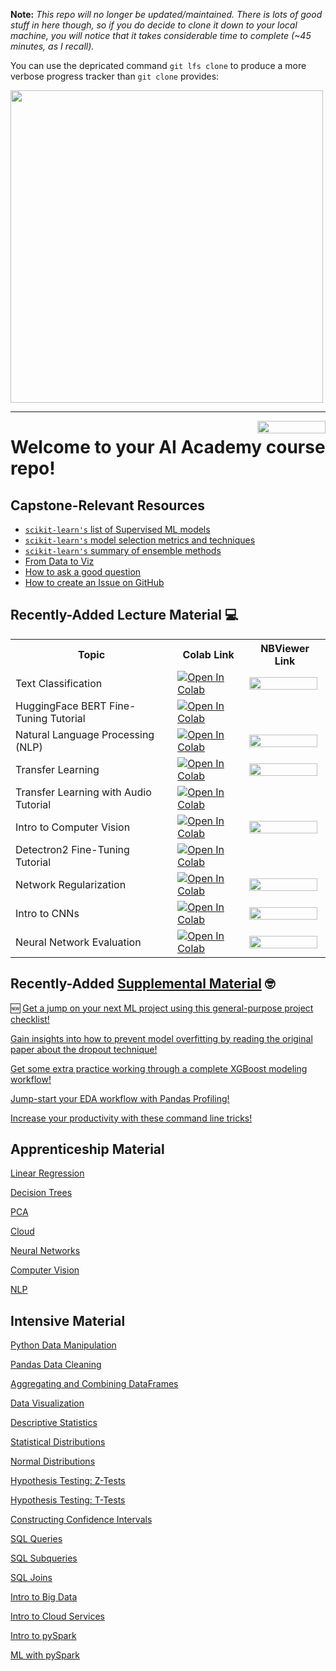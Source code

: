 **Note:** *This repo will no longer be updated/maintained. There is lots of good stuff in here though, so if you do decide to clone it down to your local machine, you will notice that it takes considerable time to complete (~45 minutes, as I recall).*

You can use the depricated command `git lfs clone` to produce a more verbose progress tracker than `git clone` provides:

<img src = "https://github.com/flatiron-school/DS-Deloitte-07062022/blob/main/archived/intensive/images/git-lfs-clone.png" width = 500>

<hr>

<a href="https://nbviewer.org/github/flatiron-school/DS-Deloitte-07062022/tree/main/" 
   target="_parent">
   <img align="right" 
      src="https://raw.githubusercontent.com/jupyter/design/master/logos/Badges/nbviewer_badge.png" 
      width="109" height="20">
</a>

# Welcome to your AI Academy course repo!

## Capstone-Relevant Resources

* [`scikit-learn's` list of Supervised ML models](https://scikit-learn.org/stable/supervised_learning.html#supervised-learning)
* [`scikit-learn's` model selection metrics and techniques](https://scikit-learn.org/stable/model_selection.html#model-selection)
* [`scikit-learn's` summary of ensemble methods](https://scikit-learn.org/stable/modules/ensemble.html)
* [From Data to Viz](https://www.data-to-viz.com/)
* [How to ask a good question](https://codeblog.jonskeet.uk/2012/11/24/stack-overflow-question-checklist/)
* [How to create an Issue on GitHub](https://docs.github.com/en/issues/tracking-your-work-with-issues/creating-an-issue)

## Recently-Added Lecture Material 💻

<table>
    <tr>
        <th>Topic</th>
        <th>Colab Link</th>
        <th>NBViewer Link</th>
    </tr>
    <tr>
        <td>
            Text Classification
        </td>
        <td>
            <a href="https://colab.research.google.com/drive/1PIWZW-JAGsimiHVd81x-FgJnW-ivfr8-?usp=sharing#offline=true&sandboxMode=true">
               <img src="https://colab.research.google.com/assets/colab-badge.svg" alt="Open In Colab"/>
            </a>
        </td>
        <td>
            <a href="https://nbviewer.org/github/flatiron-school/DS-Deloitte-07062022/blob/main/archived/apprenticeship/NLP/Text%20Classification.ipynb" target = "_parent">
               <img align="left" src="https://raw.githubusercontent.com/jupyter/design/master/logos/Badges/nbviewer_badge.png" width="109" height="20">
            </a>
        </td>
    </tr>
    <tr>
        <td>
            HuggingFace BERT Fine-Tuning Tutorial
        </td>
        <td>
            <a href="https://colab.research.google.com/drive/1Fddo9zcAHYXrpcbBFFiLVhW14Pw0Pg9d?usp=sharing#offline=true&sandboxMode=true">
               <img src="https://colab.research.google.com/assets/colab-badge.svg" alt="Open In Colab"/>
            </a>
        </td>
        <td>
        </td>
    </tr>
    <tr>
        <td>
            Natural Language Processing (NLP)
        </td>
        <td>
            <a href="https://colab.research.google.com/drive/1iWM2pn4AjRpOakkTEg3gjr5HVWEdxcMz?usp=sharing#offline=true&sandboxMode=true">
               <img src="https://colab.research.google.com/assets/colab-badge.svg" alt="Open In Colab"/>
            </a>
        </td>
        <td>
            <a href="https://nbviewer.org/github/flatiron-school/DS-Deloitte-07062022/blob/main/archived/apprenticeship/NLP/NLP.ipynb" target = "_parent">
               <img align="left" src="https://raw.githubusercontent.com/jupyter/design/master/logos/Badges/nbviewer_badge.png" width="109" height="20">
            </a>
        </td>
    </tr>
    <tr>
        <td>
            Transfer Learning
        </td>
        <td>
            <a href="https://colab.research.google.com/drive/1Nro0xTRwxnCi-penjbj2DCc9MKI8FbKg?usp=sharing#offline=true&sandboxMode=true">
               <img src="https://colab.research.google.com/assets/colab-badge.svg" alt="Open In Colab"/>
            </a>
        </td>
        <td>
            <a href="https://nbviewer.org/github/flatiron-school/DS-Deloitte-07062022/blob/main/archived/apprenticeship/Computer%20Vision/Transfer%20Learning.ipynb" target = "_parent">
               <img align="left" src="https://raw.githubusercontent.com/jupyter/design/master/logos/Badges/nbviewer_badge.png" width="109" height="20">
            </a>
        </td>
    </tr>
    <tr>
        <td>
            Transfer Learning with Audio Tutorial
        </td>
        <td>
            <a href="https://colab.research.google.com/drive/1y3QXjeoESA2weyeanlFgTAJiz38teJPE?usp=sharing#offline=true&sandboxMode=true">
               <img src="https://colab.research.google.com/assets/colab-badge.svg" alt="Open In Colab"/>
            </a>
        </td>
        <td>
        </td>
    </tr>
    <tr>
        <td>
            Intro to Computer Vision 
        </td>
        <td>
            <a href="https://colab.research.google.com/drive/1J8HIqBLQuxl24_Krop9_KHE1czfU0QWC?usp=sharing#offline=true&sandboxMode=true">
               <img src="https://colab.research.google.com/assets/colab-badge.svg" alt="Open In Colab"/>
            </a>
        </td>
        <td>
            <a href="https://nbviewer.org/github/flatiron-school/DS-Deloitte-07062022/blob/main/archived/apprenticeship/Computer%20Vision/Intro_to_Computer_Vision.ipynb" target = "_parent">
               <img align="left" src="https://raw.githubusercontent.com/jupyter/design/master/logos/Badges/nbviewer_badge.png" width="109" height="20">
            </a>
        </td>
    </tr>
    <tr>
        <td>
            Detectron2 Fine-Tuning Tutorial 
        </td>
        <td>
            <a href="https://colab.research.google.com/drive/1LyI9UMdW6kQqFXdi7yPBoBSmFJ4b0XUq?usp=sharing#offline=true&sandboxMode=true">
               <img src="https://colab.research.google.com/assets/colab-badge.svg" alt="Open In Colab"/>
            </a>
        </td>
        <td>
        </td>
    </tr>
    <tr>
        <td>
            Network Regularization 
        </td>
        <td>
            <a href="https://colab.research.google.com/drive/1gZOmx9u4zs3VfEeXRP_EVXBP36a9klVC?usp=sharing#offline=true&sandboxMode=true">
               <img src="https://colab.research.google.com/assets/colab-badge.svg" alt="Open In Colab"/>
            </a>
        </td>
        <td>
            <a href="https://nbviewer.org/github/flatiron-school/DS-Deloitte-07062022/blob/main/archived/apprenticeship/Neural%20Networks/Network_Regularization.ipynb" target = "_parent">
               <img align="left" src="https://raw.githubusercontent.com/jupyter/design/master/logos/Badges/nbviewer_badge.png" width="109" height="20">
            </a>
        </td>
    </tr>
    <tr>
        <td>
            Intro to CNNs 
        </td>
        <td>
            <a href="https://colab.research.google.com/drive/1q-siuqEHtpFkdUSLoZzhDcNGka5PmFqi?usp=sharing#offline=true&sandboxMode=true">
               <img src="https://colab.research.google.com/assets/colab-badge.svg" alt="Open In Colab"/>
            </a>
        </td>
        <td>
            <a href="https://nbviewer.org/github/flatiron-school/DS-Deloitte-07062022/blob/main/archived/apprenticeship/Neural%20Networks/Intro_to_CNNs.ipynb" target = "_parent">
               <img align="left" src="https://raw.githubusercontent.com/jupyter/design/master/logos/Badges/nbviewer_badge.png" width="109" height="20">
            </a>
        </td>
    </tr>
    <tr>
        <td>
            Neural Network Evaluation 
        </td>
        <td>
            <a href="https://colab.research.google.com/drive/1GohskX91cw3p6ysYt63zWk8KB73bgS9p?usp=sharing#offline=true&sandboxMode=true">
               <img src="https://colab.research.google.com/assets/colab-badge.svg" alt="Open In Colab"/>
            </a>
        </td>
        <td>
            <a href="https://nbviewer.org/github/flatiron-school/DS-Deloitte-07062022/blob/main/archived/apprenticeship/Neural%20Networks/Network_Evaluation_and_Normalization.ipynb" target = "_parent">
               <img align="left" src="https://raw.githubusercontent.com/jupyter/design/master/logos/Badges/nbviewer_badge.png" width="109" height="20">
            </a>
        </td>
    </tr>
</table>

## Recently-Added [Supplemental Material](https://github.com/flatiron-school/DS-Deloitte-07062022/tree/main/supplemental) 🤓

  🆕 [Get a jump on your next ML project using this general-purpose project checklist!](https://github.com/flatiron-school/DS-Deloitte-07062022/blob/main/supplemental/machine-learning-checklist.md)

  [Gain insights into how to prevent model overfitting by reading the original paper about the dropout technique!](https://github.com/flatiron-school/DS-Deloitte-07062022/blob/main/supplemental/dropout-paper.pdf)

  [Get some extra practice working through a complete XGBoost modeling workflow!](https://github.com/flatiron-school/DS-Deloitte-07062022/tree/main/supplemental/XGBoost%20Challenge)

  [Jump-start your EDA workflow with Pandas Profiling!](https://github.com/flatiron-school/DS-Deloitte-07062022/tree/main/supplemental/Pandas%20Data%20Profiling)
  
  [Increase your productivity with these command line tricks!](https://github.com/flatiron-school/DS-Deloitte-07062022/tree/main/supplemental/Linux%20Command%20Refresher)

## Apprenticeship Material

  [Linear Regression](https://github.com/flatiron-school/DS-Deloitte-07062022/tree/main/archived/apprenticeship/Linear%20Regression)
  
  [Decision Trees](https://github.com/flatiron-school/DS-Deloitte-07062022/tree/main/archived/apprenticeship/Decision%20Trees)
  
  [PCA](https://github.com/flatiron-school/DS-Deloitte-07062022/tree/main/archived/apprenticeship/PCA)
  
  [Cloud](https://github.com/flatiron-school/DS-Deloitte-07062022/tree/main/archived/apprenticeship/Cloud%20Lectures)

  [Neural Networks](https://github.com/flatiron-school/DS-Deloitte-07062022/tree/main/archived/apprenticeship/Neural%20Networks)

  [Computer Vision](https://github.com/flatiron-school/DS-Deloitte-07062022/tree/main/archived/apprenticeship/Computer%20Vision)
  
  [NLP](https://github.com/flatiron-school/DS-Deloitte-07062022/tree/main/archived/apprenticeship/NLP)

## Intensive Material

  [Python Data Manipulation](https://github.com/flatiron-school/DS-Deloitte-07062022/blob/main/archived/intensive/python_data_manipulation.ipynb)
  
  [Pandas Data Cleaning](https://github.com/flatiron-school/DS-Deloitte-07062022/blob/main/archived/intensive/pandas_data_cleaning.ipynb)
  
  [Aggregating and Combining DataFrames](https://github.com/flatiron-school/DS-Deloitte-07062022/blob/main/archived/intensive/aggregating_combining_dataframes.ipynb)
  
  [Data Visualization](https://github.com/flatiron-school/DS-Deloitte-07062022/blob/main/archived/intensive/data_visualization.ipynb)
  
  [Descriptive Statistics](https://github.com/flatiron-school/DS-Deloitte-07062022/blob/main/archived/intensive/descriptive_stats.ipynb)
  
  [Statistical Distributions](https://github.com/flatiron-school/DS-Deloitte-07062022/blob/main/archived/intensive/statistical_distributions.ipynb)
  
  [Normal Distributions](https://github.com/flatiron-school/DS-Deloitte-07062022/blob/main/archived/intensive/normal_distributions.ipynb)
  
  [Hypothesis Testing: Z-Tests](https://github.com/flatiron-school/DS-Deloitte-07062022/blob/main/archived/intensive/hypothesis_testing_z_test.ipynb)
  
  [Hypothesis Testing: T-Tests](https://github.com/flatiron-school/DS-Deloitte-07062022/blob/main/archived/intensive/hypothesis_testing_t_test.ipynb)
  
  [Constructing Confidence Intervals](https://github.com/flatiron-school/DS-Deloitte-07062022/blob/main/archived/intensive/ConstructingConfidenceIntervals.ipynb)
  
  [SQL Queries](https://github.com/flatiron-school/DS-Deloitte-07062022/blob/main/archived/intensive/sql_queries.ipynb)
  
  [SQL Subqueries](https://github.com/flatiron-school/DS-Deloitte-07062022/blob/main/archived/intensive/sql_subqueries.ipynb)
  
  [SQL Joins](https://github.com/flatiron-school/DS-Deloitte-07062022/blob/main/archived/intensive/sql_joins.ipynb)
  
  [Intro to Big Data](https://github.com/flatiron-school/DS-Deloitte-07062022/blob/main/archived/intensive/big_data_intro.ipynb)
  
  [Intro to Cloud Services](https://github.com/flatiron-school/DS-Deloitte-07062022/blob/main/archived/intensive/cloud_services.ipynb)
  
  [Intro to pySpark](https://github.com/flatiron-school/DS-Deloitte-07062022/blob/main/archived/intensive/spark-programming.ipynb)
  
  [ML with pySpark](https://github.com/flatiron-school/DS-Deloitte-07062022/blob/main/archived/intensive/spark-ml.ipynb)
